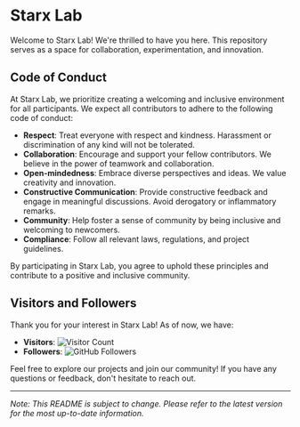 # Starx Lab

Welcome to Starx Lab! We're thrilled to have you here. This repository serves as a space for collaboration, experimentation, and innovation.

## Code of Conduct

At Starx Lab, we prioritize creating a welcoming and inclusive environment for all participants. We expect all contributors to adhere to the following code of conduct:

- **Respect**: Treat everyone with respect and kindness. Harassment or discrimination of any kind will not be tolerated.
- **Collaboration**: Encourage and support your fellow contributors. We believe in the power of teamwork and collaboration.
- **Open-mindedness**: Embrace diverse perspectives and ideas. We value creativity and innovation.
- **Constructive Communication**: Provide constructive feedback and engage in meaningful discussions. Avoid derogatory or inflammatory remarks.
- **Community**: Help foster a sense of community by being inclusive and welcoming to newcomers.
- **Compliance**: Follow all relevant laws, regulations, and project guidelines.

By participating in Starx Lab, you agree to uphold these principles and contribute to a positive and inclusive community.

## Visitors and Followers

Thank you for your interest in Starx Lab! As of now, we have:

- **Visitors**: ![Visitor Count](https://visitor-badge.glitch.me/badge?page_id=starxlab.starxlab)
- **Followers**: ![GitHub Followers](https://img.shields.io/github/followers/starxlab?style=social)

Feel free to explore our projects and join our community! If you have any questions or feedback, don't hesitate to reach out.

---
*Note: This README is subject to change. Please refer to the latest version for the most up-to-date information.*


<!--

**Here are some ideas to get you started:**

🙋‍♀️ A short introduction - what is your organization all about?
🌈 Contribution guidelines - how can the community get involved?
👩‍💻 Useful resources - where can the community find your docs? Is there anything else the community should know?
🍿 Fun facts - what does your team eat for breakfast?
🧙 Remember, you can do mighty things with the power of [Markdown](https://docs.github.com/github/writing-on-github/getting-started-with-writing-and-formatting-on-github/basic-writing-and-formatting-syntax)
-->
